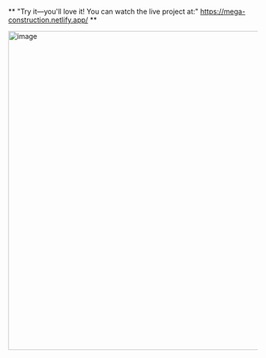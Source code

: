 **  "Try it—you'll love it! You can watch the live project at:"     https://mega-construction.netlify.app/
**


<img width="1366" height="643" alt="image" src="https://github.com/user-attachments/assets/2d24510d-f3de-4146-9e98-dbb3ce383d62" />

